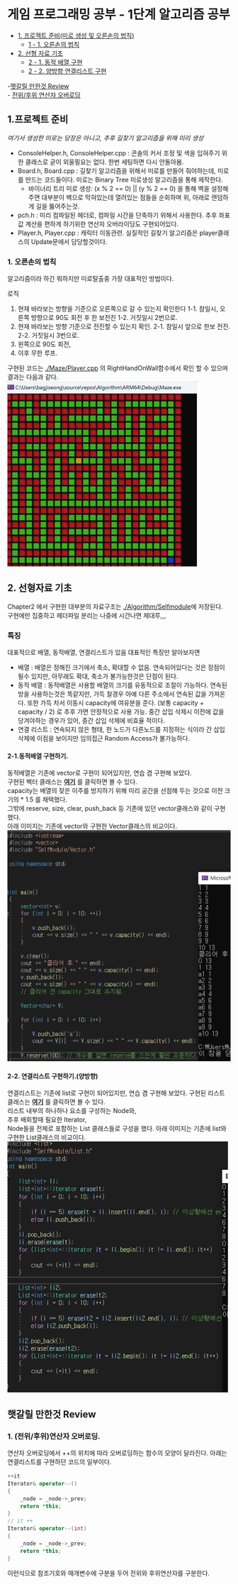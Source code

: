 # 게임 프로그래밍 공부 - 1단계 알고리즘 공부   

- [1. 프로젝트 준비(미로 생성 및 오른손의 법칙)](#프로젝트-준비)
  - [1 - 1. 오른손의 법칙](#1-오른손의-법칙)
- [2. 선형 자료 기초](#2-선형자료-기초)
  - [ 2 - 1. 동적 배열 구현](#2-1동적배열-구현하기)
  - [ 2 - 2. 양방향 연결리스트 구현](#2-2-연결리스트-구현하기양방향)
 
-[햇갈릴 만한것 Review](#햇갈릴-만한것-review)  
    - [전위/후위 연산자 오버로딩](#1-전위후위연산자-오버로딩)


## 1.프로젝트 준비   
*여기서 생성한 미로는 당장은 아니고, 추후 길찾기 알고리즘을 위해 미리 생성*
- ConsoleHelper.h, ConsoleHelper.cpp : 콘솔의 커서 조정 및 색을 입혀주기 위한 클래스로 굳이 외울필요는 없다. 한번 세팅하면 다시 안돌아봄.  
- Board.h, Board.cpp : 길찾기 알고리즘을 위해서 미로를 만들어 줘야하는데, 미로를 만드는 코드들이다. 미로는 Binary Tree 미로생성 알고리즘을 통해 제작한다.  
    - 바이너리 트리 미로 생성:  (x % 2 == 0) || (y % 2 == 0) 을 통해 벽을 설정해주면 대부분이 벽으로 막혀있는데 열려있는 점들을 순회하며 위, 아래로 랜덤하게 길을 뚫어주는것.  
- pch.h : 미리 컴파일된 헤더로, 컴파일 시간을 단축하기 위해서 사용한다. 추후 좌표값 계산을 편하게 하기위한 연산자 오버라이딩도 구현되어있다.   
- Player.h, Player.cpp : 캐릭터 이동관련. 실질적인 길찾기 알고리즘은 player클래스의 Update문에서 담당할것이다.  
### 1. 오른손의 법칙    
알고리즘이라 하긴 뭐하지만 미로탈출중 가장 대표적인 방법이다.  

로직 
1. 현재 바라보는 방향을 기준으로 오른쪽으로 갈 수 있는지 확인한다
1-1. 참일시, 오른쪽 방향으로 90도 회전 후 한 보전진
1-2. 거짓일시 2번으로.
2. 현재 바라보는 방향 기준으로 전진할 수 있는지 확인.
2-1. 참일시 앞으로 한보 전진.
2-2. 거짓일시 3번으로.
3. 왼쪽으로 90도 회전,
4. 이후 무한 루프.

구현된 코드는 [./Maze/Player.cpp](./Maze/Player.cpp) 의 RightHandOnWall함수에서 확인 할 수 있으며 결과는 다음과 같다.  
![오른손법칙](./GitHubImage/RightHandOnWall.gif)


## 2. 선형자료 기초   
Chapter2 에서 구현한 대부분의 자료구조는 [./Algorithm/Selfmodule](./Algorithm/Selfmodule)에 저장된다.  
구현에만 집중하고 헤더파일 분리는 나중에 시간나면 제대루,,,  
### 특징  
대표적으로 배열, 동적배열, 연결리스트가 있음
대표적인 특징만 알아보자면  
- 배열 : 배열은 정해진 크기에서 축소, 확대할 수 없음. 연속되어있다는 것은 장점이 될수 있지만, 아무래도 확대, 축소가 불가능한것은 단점이 된다.
- 동적 배열 : 동적배열은 사용할 배열의 크기를 유동적으로 조절이 가능하다. 연속된 방을 사용하는것은 똑같지만, 가득 찰경우 아예 다른 주소에서 연속된 값을 가져온다.
또한 가득 차서 이동시 capacity에 여유분을 준다. (보통 capacity + capacity / 2) 로 추후 가면 안정적으로 사용 가능. 중간 삽입 삭제시 이전에 값을 당겨야하는 경우가 있어, 
중간 삽입 삭제에 비효율 적이다.  
- 연결 리스트 : 연속되지 않은 형태, 한 노드가 다른노드를 지정하는 식이라 간 삽입 삭제에 이점을 보이지만 임의접근 Random Access가 불가능하다.
#### 2-1.동적배열 구현하기.   
동적배열은 기존에 vector로 구현이 되어있지만, 연습 겸 구현해 보았다.   
구현된 벡터 클래스는 **[여기](./Algorithm/SelfModule/Vector.h)** 를 클릭하면 볼 수 있다.   
capacity는 배열의 잦은 이주를 방지하기 위해 미리 공간을 선점해 두는 것으로 이전 크기의 * 1.5 를 채택했다.  
그밖에 reserve, size, clear, push_back 등 기존에 있던 vector클래스와 같이 구현했다.  
아래 이미지는 기존에 vector와 구현한 Vector클래스의 비교이다.  
![vector](./GitHubImage/Vector.png)   
 
#### 2-2. 연결리스트 구현하기.(양방향)  
연결리스트는 기존에 list로 구현이 되어있지만, 연습 겸 구현해 보았다.
구현된 리스트 클래스는 **[여기](./Algorithm/SelfModule/List.h)** 를 클릭하면 볼 수 있다.  
리스트 내부의 하나하나 요소를 구성하는 Node와,  
추후 배회할때 필요한 Iterator,  
Node들을 전체로 포함하는 List 클래스들로 구성을 했다.
아래 이미지는 기존에 list와 구현한 List클래스의 비교이다.  
![List](./GitHubImage/List.png)


## 햇갈릴 만한것 Review  
### 1. (전위/후위)연산자 오버로딩.  
연산자 오버로딩에서 ++의 위치에 따라 오버로딩하는 함수의 모양이 달라진다.  아래는 연결리스트를 구현하던 코드의 일부이다.  
```cpp
++it
Iterator& operator--()
{
    _node = _node->_prev;
    return *this;
}
// it ++
Iterator& operator--(int)
{
    _node = _node->_prev;
    return *this;
}
```  
이런식으로 참조기호와 매개변수에 구분을 두어 전위와 후위연산자를 구분한다.

